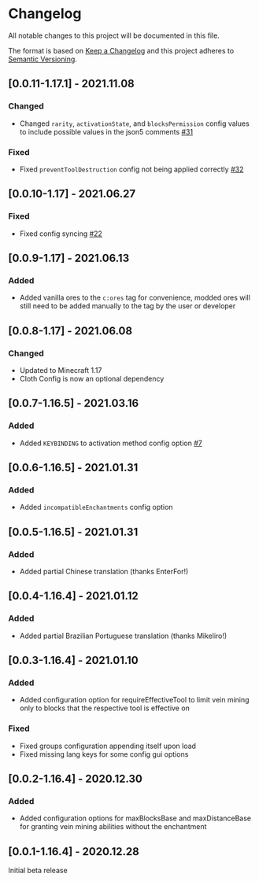 # Changelog
All notable changes to this project will be documented in this file.

The format is based on [Keep a Changelog](http://keepachangelog.com/en/1.0.0/) and this project adheres to [Semantic Versioning](https://semver.org/).

## [0.0.11-1.17.1] - 2021.11.08
### Changed
- Changed `rarity`, `activationState`, and `blocksPermission` config values to include possible values in the json5
comments [#31](https://github.com/TheIllusiveC4/VeinMining/issues/31)
### Fixed
- Fixed `preventToolDestruction` config not being applied correctly [#32](https://github.com/TheIllusiveC4/VeinMining/issues/32)

## [0.0.10-1.17] - 2021.06.27
### Fixed
- Fixed config syncing [#22](https://github.com/TheIllusiveC4/VeinMining/issues/22)

## [0.0.9-1.17] - 2021.06.13
### Added
- Added vanilla ores to the `c:ores` tag for convenience, modded ores will still need to be added manually to the tag by the user or developer

## [0.0.8-1.17] - 2021.06.08
### Changed
- Updated to Minecraft 1.17
- Cloth Config is now an optional dependency

## [0.0.7-1.16.5] - 2021.03.16
### Added
- Added `KEYBINDING` to activation method config option [#7](https://github.com/TheIllusiveC4/VeinMining/issues/7)

## [0.0.6-1.16.5] - 2021.01.31
### Added
- Added `incompatibleEnchantments` config option

## [0.0.5-1.16.5] - 2021.01.31
### Added
- Added partial Chinese translation (thanks EnterFor!)

## [0.0.4-1.16.4] - 2021.01.12
### Added
- Added partial Brazilian Portuguese translation (thanks Mikeliro!)

## [0.0.3-1.16.4] - 2021.01.10
### Added
- Added configuration option for requireEffectiveTool to limit vein mining only to blocks that the
respective tool is effective on
### Fixed
- Fixed groups configuration appending itself upon load
- Fixed missing lang keys for some config gui options

## [0.0.2-1.16.4] - 2020.12.30
### Added
- Added configuration options for maxBlocksBase and maxDistanceBase for granting vein mining
abilities without the enchantment

## [0.0.1-1.16.4] - 2020.12.28
Initial beta release
